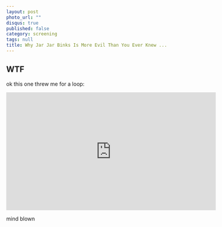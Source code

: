 ```yaml
---
layout: post
photo_url: ""
disqus: true
published: false
category: screening
tags: null
title: Why Jar Jar Binks Is More Evil Than You Ever Knew ...
---
```


## WTF

ok this one threw me for a loop:

<iframe width="560" height="315" src="https://www.youtube.com/embed/2Z7jq1uCnNU" frameborder="0" allowfullscreen></iframe>

mind blown